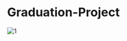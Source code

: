 # Graduation-Project


![1](https://user-images.githubusercontent.com/42701893/166873869-2ad9ed26-6819-426e-a0d9-90ddeca8b8a6.PNG)
